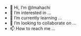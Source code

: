 - 👋 Hi, I’m @lmahachi
- 👀 I’m interested in ...
- 🌱 I’m currently learning ...
- 💞️ I’m looking to collaborate on ...
- 📫 How to reach me ...

<!---
lmahachi/lmahachi is a ✨ special ✨ repository because its `README.md` (this file) appears on your GitHub profile.
You can click the Preview link to take a look at your changes.
--->

